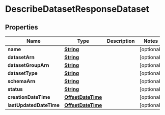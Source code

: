 

# DescribeDatasetResponseDataset


## Properties

| Name | Type | Description | Notes |
|------------ | ------------- | ------------- | -------------|
|**name** | [**String**](String.md) |  |  [optional] |
|**datasetArn** | [**String**](String.md) |  |  [optional] |
|**datasetGroupArn** | [**String**](String.md) |  |  [optional] |
|**datasetType** | [**String**](String.md) |  |  [optional] |
|**schemaArn** | [**String**](String.md) |  |  [optional] |
|**status** | [**String**](String.md) |  |  [optional] |
|**creationDateTime** | [**OffsetDateTime**](OffsetDateTime.md) |  |  [optional] |
|**lastUpdatedDateTime** | [**OffsetDateTime**](OffsetDateTime.md) |  |  [optional] |



